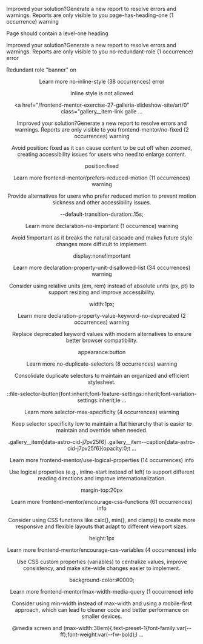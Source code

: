 Improved your solution?Generate a new report to resolve errors and warnings.
Reports are only visible to you
page-has-heading-one
(1 occurrence)
warning

Page should contain a level-one heading

<html lang="en">


Improved your solution?Generate a new report to resolve errors and warnings.
Reports are only visible to you
no-redundant-role
(1 occurrence)
error

Redundant role "banner" on <header>

<header class="header min-h-[80px] flex flex-row justify-between items-center" role="banner">

Learn more
no-inline-style
(38 occurrences)
error

Inline style is not allowed

<a href="/frontend-mentor-exercise-27-galleria-slideshow-site/art/0" class="gallery__item-link galle ...


Improved your solution?Generate a new report to resolve errors and warnings.
Reports are only visible to you
frontend-mentor/no-fixed
(2 occurrences)
warning

Avoid position: fixed as it can cause content to be cut off when zoomed, creating accessibility issues for users who need to enlarge content.

position:fixed

Learn more
frontend-mentor/prefers-reduced-motion
(11 occurrences)
warning

Provide alternatives for users who prefer reduced motion to prevent motion sickness and other accessibility issues.

--default-transition-duration:.15s;

Learn more
declaration-no-important
(1 occurrence)
warning

Avoid !important as it breaks the natural cascade and makes future style changes more difficult to implement.

display:none!important

Learn more
declaration-property-unit-disallowed-list
(34 occurrences)
warning

Consider using relative units (em, rem) instead of absolute units (px, pt) to support resizing and improve accessibility.

width:1px;

Learn more
declaration-property-value-keyword-no-deprecated
(2 occurrences)
warning

Replace deprecated keyword values with modern alternatives to ensure better browser compatibility.

appearance:button

Learn more
no-duplicate-selectors
(8 occurrences)
warning

Consolidate duplicate selectors to maintain an organized and efficient stylesheet.

::file-selector-button{font:inherit;font-feature-settings:inherit;font-variation-settings:inherit;le ...

Learn more
selector-max-specificity
(4 occurrences)
warning

Keep selector specificity low to maintain a flat hierarchy that is easier to maintain and override when needed.

.gallery__item[data-astro-cid-j7pv25f6] .gallery__item--caption[data-astro-cid-j7pv25f6]{opacity:0;t ...

Learn more
frontend-mentor/use-logical-properties
(14 occurrences)
info

Use logical properties (e.g., inline-start instead of left) to support different reading directions and improve internationalization.

margin-top:20px

Learn more
frontend-mentor/encourage-css-functions
(61 occurrences)
info

Consider using CSS functions like calc(), min(), and clamp() to create more responsive and flexible layouts that adapt to different viewport sizes.

height:1px

Learn more
frontend-mentor/encourage-css-variables
(4 occurrences)
info

Use CSS custom properties (variables) to centralize values, improve consistency, and make site-wide changes easier to implement.

background-color:#0000;

Learn more
frontend-mentor/max-width-media-query
(1 occurrence)
info

Consider using min-width instead of max-width and using a mobile-first approach, which can lead to cleaner code and better performance on smaller devices.

@media screen and (max-width:38em){.text-preset-1{font-family:var(--ff);font-weight:var(--fw-bold);l ...